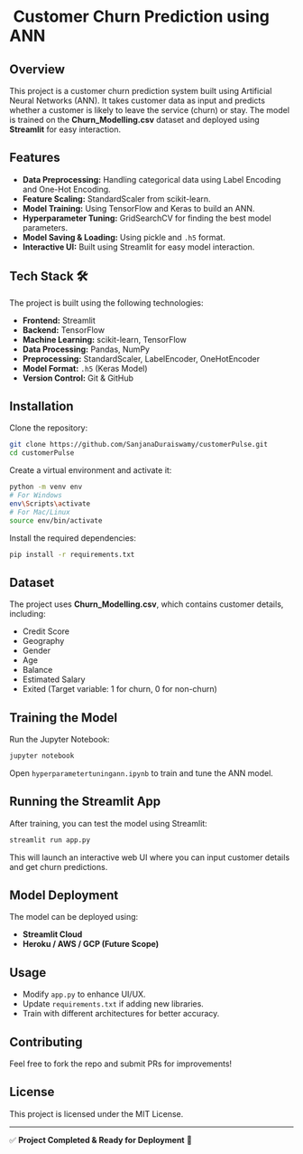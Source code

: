 #  Customer Churn Prediction using ANN

## Overview

This project is a customer churn prediction system built using Artificial Neural Networks (ANN). It takes customer data as input and predicts whether a customer is likely to leave the service (churn) or stay. The model is trained on the **Churn\_Modelling.csv** dataset and deployed using **Streamlit** for easy interaction.

## Features

- **Data Preprocessing:** Handling categorical data using Label Encoding and One-Hot Encoding.
- **Feature Scaling:** StandardScaler from scikit-learn.
- **Model Training:** Using TensorFlow and Keras to build an ANN.
- **Hyperparameter Tuning:** GridSearchCV for finding the best model parameters.
- **Model Saving & Loading:** Using pickle and `.h5` format.
- **Interactive UI:** Built using Streamlit for easy model interaction.

## Tech Stack 🛠️

The project is built using the following technologies:

- **Frontend:** Streamlit 
- **Backend:** TensorFlow
- **Machine Learning:** scikit-learn, TensorFlow 
- **Data Processing:** Pandas, NumPy 
- **Preprocessing:** StandardScaler, LabelEncoder, OneHotEncoder 
- **Model Format:** `.h5` (Keras Model)
- **Version Control:** Git & GitHub 

## Installation

Clone the repository:

```sh
git clone https://github.com/SanjanaDuraiswamy/customerPulse.git
cd customerPulse
```

Create a virtual environment and activate it:

```sh
python -m venv env
# For Windows
env\Scripts\activate
# For Mac/Linux
source env/bin/activate
```

Install the required dependencies:

```sh
pip install -r requirements.txt
```

## Dataset

The project uses **Churn\_Modelling.csv**, which contains customer details, including:

- Credit Score
- Geography
- Gender
- Age
- Balance
- Estimated Salary
- Exited (Target variable: 1 for churn, 0 for non-churn)

## Training the Model

Run the Jupyter Notebook:

```sh
jupyter notebook
```

Open `hyperparametertuningann.ipynb` to train and tune the ANN model.

## Running the Streamlit App

After training, you can test the model using Streamlit:

```sh
streamlit run app.py
```

This will launch an interactive web UI where you can input customer details and get churn predictions.

## Model Deployment

The model can be deployed using:

- **Streamlit Cloud**
- **Heroku / AWS / GCP (Future Scope)**

## Usage

- Modify `app.py` to enhance UI/UX.
- Update `requirements.txt` if adding new libraries.
- Train with different architectures for better accuracy.

## Contributing

Feel free to fork the repo and submit PRs for improvements!

## License

This project is licensed under the MIT License.

---

✅ **Project Completed & Ready for Deployment** 🚀

